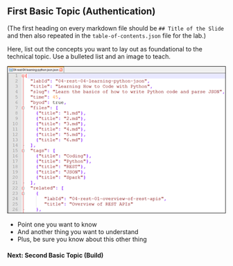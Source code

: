 ## First Basic Topic (Authentication)

(The first heading on every markdown file should be `## Title of the Slide` and then also repeated in the `table-of-contents.json` file for the lab.)

Here, list out the concepts you want to lay out as foundational to the technical topic. Use a bulleted list and an image to teach.

![Example illustrating the concept](assets/images/samplefile.png)

* Point one you want to know
* And another thing you want to understand
* Plus, be sure you know about this other thing

#### Next: Second Basic Topic (Build)
